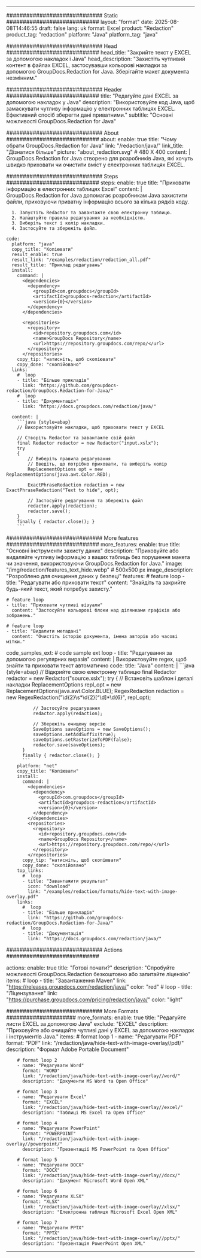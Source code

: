 
---
############################# Static ############################
layout: "format"
date:  2025-08-08T14:46:55
draft: false
lang: uk
format: Excel
product: "Redaction"
product_tag: "redaction"
platform: "Java"
platform_tag: "java"

############################# Head ############################
head_title: "Закрийте текст у EXCEL за допомогою накладок і Java"
head_description: "Захистіть чутливий контент в файлах EXCEL, застосувавши кольорові накладки за допомогою GroupDocs.Redaction for Java. Зберігайте макет документа незмінним."

############################# Header ############################
title: "Редагуйте дані EXCEL за допомогою накладок у Java" 
description: "Використовуйте код Java, щоб замаскувати чутливу інформацію у електронних таблицях EXCEL. Ефективний спосіб зберегти дані приватними."
subtitle: "Основні можливості GroupDocs.Redaction for Java" 

############################# About ############################
about:
    enable: true
    title: "Чому обрати GroupDocs.Redaction for Java"
    link: "/redaction/java/"
    link_title: "Дізнатися більше"
    picture: "about_redaction.svg" # 480 X 400
    content: |
       GroupDocs.Redaction for Java створено для розробників Java, які хочуть швидко приховати чи очистити вміст у електронних таблицях EXCEL.

############################# Steps ############################
steps:
    enable: true
    title: "Приховати інформацію в електронних таблицях Excel"
    content: |
      GroupDocs.Redaction for Java допомагає розробникам Java захистити файли, приховуючи приватну інформацію всього за кілька рядків коду.
      
      1. Запустіть Redactor та завантажте свою електронну таблицю.
      2. Налаштуйте правила редагування за необхідністю.
      3. Виберіть текст і колір накладки.
      4. Застосуйте та збережіть файл.
   
    code:
      platform: "java"
      copy_title: "Копіювати"
      result_enable: true
      result_link: "/examples/redaction/redaction_all.pdf"
      result_title: "Приклад редагувань"
      install:
        command: |
          <dependencies>
            <dependency>
              <groupId>com.groupdocs</groupId>
              <artifactId>groupdocs-redaction</artifactId>
              <version>{0}</version>
            </dependency>
          </dependencies>

          <repositories>
            <repository>
              <id>repository.groupdocs.com</id>
              <name>GroupDocs Repository</name>
              <url>https://repository.groupdocs.com/repo/</url>
            </repository>
          </repositories>
        copy_tip: "натисніть, щоб скопіювати"
        copy_done: "скопійовано"
      links:
        #  loop
        - title: "Більше прикладів"
          link: "https://github.com/groupdocs-redaction/GroupDocs.Redaction-for-Java/"
        #  loop
        - title: "Документація"
          link: "https://docs.groupdocs.com/redaction/java/"
          
      content: |
        ```java {style=abap}
        // Використовуйте накладки, щоб приховати текст у EXCEL

        // Створіть Redactor та завантажте свій файл
        final Redactor redactor = new Redactor("input.xslx");
        try
        {
            // Виберіть правила редагування
            // Введіть, що потрібно приховати, та виберіть колір
            ReplacementOptions opt = new ReplacementOptions(java.awt.Color.RED);
            
            ExactPhraseRedaction redaction = new ExactPhraseRedaction("Text to hide", opt);

            // Застосуйте редагування та збережіть файл
            redactor.apply(redaction);
            redactor.save();
        }
        finally { redactor.close(); }
        ```            


############################# More features ############################
more_features:
  enable: true
  title: "Основні інструменти захисту даних"
  description: "Приховуйте або видаляйте чутливу інформацію з ваших таблиць без порушення макета чи значення, використовуючи GroupDocs.Redaction for Java."
  image: "/img/redaction/features_text_hide.webp" # 500x500 px
  image_description: "Розроблено для очищення даних у безпеці"
  features:
    # feature loop
    - title: "Редагувати або приховати текст"
      content: "Знайдіть та закрийте будь-який текст, який потребує захисту."

    # feature loop
    - title: "Приховати чутливі візуали"
      content: "Застосуйте кольорові блоки над ділянками графіків або зображень."

    # feature loop
    - title: "Видалити метадані"
      content: "Очистіть історію документа, імена авторів або часові мітки."
      
  code_samples_ext:
    # code sample ext loop
    - title: "Редагування за допомогою регулярних виразів"
      content: |
        Використовуйте regex, щоб знайти та приховати текст автоматично
      code:
        title: "Java"
        content: |
          ```java {style=abap}
          //  Відкрийте свою електронну таблицю
          final Redactor redactor = new Redactor("source.xslx");
          try
          {
              // Встановіть шаблон і деталі накладки
              ReplacementOptions repl_opt = new ReplacementOptions(java.awt.Color.BLUE);
              RegexRedaction redaction = new RegexRedaction("\\d{2}\\s*\\d{2}[^\\d]*\\d{6}", repl_opt);
              
              // Застосуйте редагування
              redactor.apply(redaction);

              // Збережіть очищену версію
              SaveOptions saveOptions = new SaveOptions();
              saveOptions.setAddSuffix(true);
              saveOptions.setRasterizeToPDF(false);
              redactor.save(saveOptions);
          }
          finally { redactor.close(); }
          ```
        platform: "net"
        copy_title: "Копіювати"
        install:
          command: |
            <dependencies>
              <dependency>
                <groupId>com.groupdocs</groupId>
                <artifactId>groupdocs-redaction</artifactId>
                <version>{0}</version>
              </dependency>
            </dependencies>
            <repositories>
              <repository>
                <id>repository.groupdocs.com</id>
                <name>GroupDocs Repository</name>
                <url>https://repository.groupdocs.com/repo/</url>
              </repository>
            </repositories>
          copy_tip: "натисніть, щоб скопіювати"
          copy_done: "скопійовано"
        top_links:
          #  loop
          - title: "Завантажити результат"
            icon: "download"
            link: "/examples/redaction/formats/hide-text-with-image-overlay.pdf"
        links:
          #  loop
          - title: "Більше прикладів"
            link: "https://github.com/groupdocs-redaction/GroupDocs.Redaction-for-Java/"
          #  loop
          - title: "Документація"
            link: "https://docs.groupdocs.com/redaction/java/"


############################# Actions ############################

actions:
  enable: true
  title: "Готові почати?"
  description: "Спробуйте можливості GroupDocs.Redaction безкоштовно або запитайте ліцензію"
  items:
    #  loop
    - title: "Завантаження Maven"
      link: "https://releases.groupdocs.com/redaction/java/"
      color: "red"
        #  loop
    - title: "Ліцензування"
      link: "https://purchase.groupdocs.com/pricing/redaction/java/"
      color: "light"


############################# More Formats #####################
more_formats:
    enable: true
    title: "Редагуйте листи EXCEL за допомогою Java"
    exclude: "EXCEL"
    description: "Приховуйте або очищайте чутливі дані у EXCEL за допомогою накладок і інструментів Java."
    items: 
        # format loop 1
        - name: "Редагувати PDF"
          format: "PDF"
          link: "/redaction/java/hide-text-with-image-overlay//pdf/"
          description: "Формат Adobe Portable Document"

        # format loop 2
        - name: "Редагувати Word"
          format: "WORD"
          link: "/redaction/java/hide-text-with-image-overlay//word/"
          description: "Документи MS Word та Open Office"
          
        # format loop 3
        - name: "Редагувати Excel"
          format: "EXCEL"
          link: "/redaction/java/hide-text-with-image-overlay//excel/"
          description: "Таблиці MS Excel та Open Office"

        # format loop 4
        - name: "Редагувати PowerPoint"
          format: "POWERPOINT"
          link: "/redaction/java/hide-text-with-image-overlay//powerpoint/"
          description: "Презентації MS PowerPoint та Open Office"

        # format loop 5
        - name: "Редагувати DOCX"
          format: "DOCX"
          link: "/redaction/java/hide-text-with-image-overlay//docx/"
          description: "Документ Microsoft Word Open XML"
          
        # format loop 6
        - name: "Редагувати XLSX"
          format: "XLSX"
          link: "/redaction/java/hide-text-with-image-overlay//xlsx/"
          description: "Електронна таблиця Microsoft Excel Open XML"
          
        # format loop 7
        - name: "Редагувати PPTX"
          format: "PPTX"
          link: "/redaction/java/hide-text-with-image-overlay//pptx/"
          description: "Презентація PowerPoint Open XML"


---